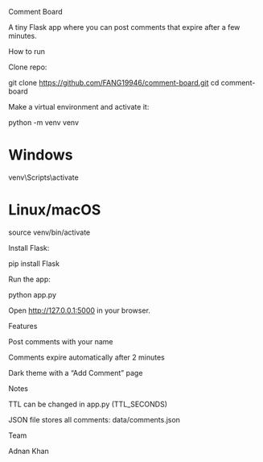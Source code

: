 Comment Board

A tiny Flask app where you can post comments that expire after a few minutes.

How to run

Clone repo:

git clone https://github.com/FANG19946/comment-board.git
cd comment-board


Make a virtual environment and activate it:

python -m venv venv
# Windows
venv\Scripts\activate
# Linux/macOS
source venv/bin/activate


Install Flask:

pip install Flask


Run the app:

python app.py


Open http://127.0.0.1:5000
 in your browser.

Features

Post comments with your name

Comments expire automatically after 2 minutes

Dark theme with a “Add Comment” page

Notes

TTL can be changed in app.py (TTL_SECONDS)

JSON file stores all comments: data/comments.json

Team

Adnan Khan